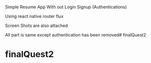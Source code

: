 
Simple Resume App With out Login Signup (Authentications)

Using react native router flux

Screen Shots are also attached 

All part is same except authentication has been removed# finalQuest2
# finalQuest2
